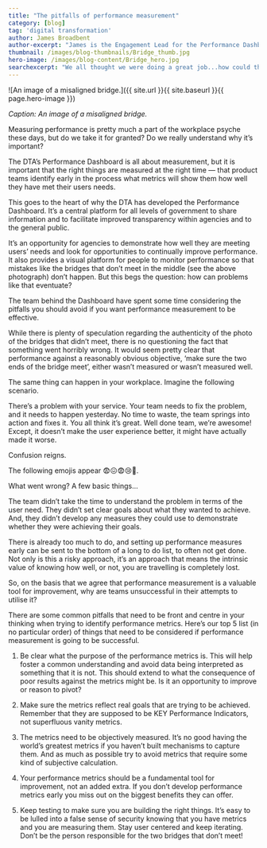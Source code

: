 ```yaml
---
title: "The pitfalls of performance measurement"
category: [blog]
tag: 'digital transformation'
author: James Broadbent
author-excerpt: "James is the Engagement Lead for the Performance Dashboard at the Digital Transformation Agency." 
thumbnail: /images/blog-thumbnails/Bridge_thumb.jpg
hero-image: /images/blog-content/Bridge_hero.jpg
searchexcerpt: "We all thought we were doing a great job...how could this happen?"
---
```


![An image of a misaligned bridge.]({{ site.url }}{{ site.baseurl }}{{ page.hero-image }})

*Caption: An image of a misaligned bridge.*

Measuring performance is pretty much a part of the workplace psyche these days, but do we take it for granted? Do we really understand why it’s important? 

The DTA’s Performance Dashboard is all about measurement, but it is important that the right things are measured at the right time — that product teams identify early in the process what metrics will show them how well they have met their users needs. 

This goes to the heart of why the DTA has developed the Performance Dashboard. It’s a central platform for all levels of government to share information and to facilitate improved transparency within agencies and to the general public.
 
It’s an opportunity for agencies to demonstrate how well they are meeting users’ needs and look for opportunities to continually improve performance. It also provides a visual platform for people to monitor performance so that mistakes like the bridges that don’t meet in the middle (see the above photograph) don’t happen. But this begs the question: how can problems like that eventuate? 

The team behind the Dashboard have spent some time considering the pitfalls you should avoid if you want performance measurement to be effective.

While there is plenty of speculation regarding the authenticity of the photo of the bridges that didn’t meet, there is no questioning the fact that something went horribly wrong. It would seem pretty clear that performance against a reasonably obvious objective, ‘make sure the two ends of the bridge meet’, either wasn’t measured or wasn’t measured well.

The same thing can happen in your workplace. Imagine the following scenario. 

There’s a problem with your service. Your team needs to fix the problem, and it needs to happen yesterday. No time to waste, the team springs into action and fixes it. You all think it’s great. Well done team, we’re awesome! Except, it doesn’t make the user experience better, it might have actually made it worse.

Confusion reigns.

The following emojis appear 😨😖😨😢😬.

What went wrong? A few basic things...

The team didn’t take the time to understand the problem in terms of the user need. They didn’t set clear goals about what they wanted to achieve. And, they didn’t develop any measures they could use to demonstrate whether they were achieving their goals. 

There is already too much to do, and setting up performance measures early can be sent to the bottom of a long to do list, to often not get done. Not only is this a risky approach, it’s an approach that means the intrinsic value of knowing how well, or not, you are travelling is completely lost. 

So, on the basis that we agree that performance measurement is a valuable tool for improvement, why are teams unsuccessful in their attempts to utilise it? 

There are some common pitfalls that need to be front and centre in your thinking when trying to identify performance metrics. Here’s our top 5 list (in no particular order) of things that need to be considered if performance measurement is going to be successful.

1. Be clear what the purpose of the performance metrics is. This will help foster a common understanding and avoid data being interpreted as something that it is not. This should extend to what the consequence of poor results against the metrics might be. Is it an opportunity to improve or reason to pivot?

2. Make sure the metrics reflect real goals that are trying to be achieved. Remember that they are supposed to be KEY Performance Indicators, not superfluous vanity metrics.

3. The metrics need to be objectively measured. It’s no good having the world’s greatest metrics if you haven’t built mechanisms to capture them. And as much as possible try to avoid metrics that require some kind of subjective calculation.

4. Your performance metrics should be a fundamental tool for improvement, not an added extra. If you don’t develop performance metrics early you miss out on the biggest benefits they can offer. 

5. Keep testing to make sure you are building the right things. It’s easy to be lulled into a false sense of security knowing that you have metrics and you are measuring them. Stay user centered and keep iterating. Don’t be the person responsible for the two bridges that don’t meet!
